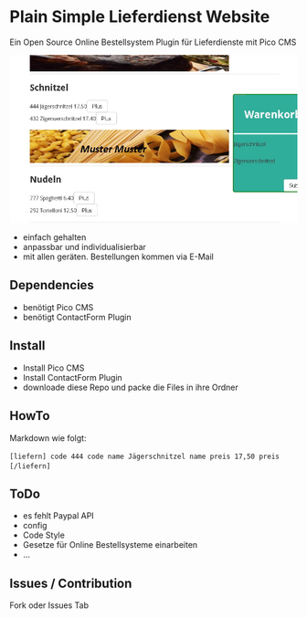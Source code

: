 # Plain Simple Lieferdienst Website

Ein Open Source Online Bestellsystem Plugin für Lieferdienste mit Pico CMS

![Examplecontent](https://github.com/BenutzerEinsZweiDrei/Plain-Simple-Lieferdienst/blob/master/examplecontent.jpg)

* einfach gehalten
* anpassbar und individualisierbar
* mit allen geräten. Bestellungen kommen via E-Mail

## Dependencies

* benötigt Pico CMS
* benötigt ContactForm Plugin

## Install

* Install Pico CMS
* Install ContactForm Plugin
* downloade diese Repo und packe die Files in ihre Ordner

## HowTo

Markdown wie folgt:

`[liefern] code 444 code name Jägerschnitzel name preis 17,50 preis [/liefern]`

## ToDo

* es fehlt Paypal API
* config
* Code Style
* Gesetze für Online Bestellsysteme einarbeiten
* ...

## Issues / Contribution

Fork oder Issues Tab
